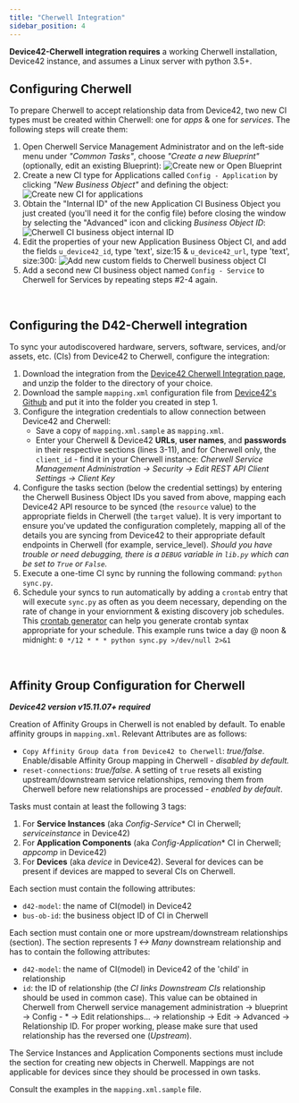 ```yaml
---
title: "Cherwell Integration"
sidebar_position: 4
---
```


**Device42-Cherwell integration requires** a working Cherwell installation, Device42 instance, and assumes a Linux server with python 3.5+.

## Configuring Cherwell

To prepare Cherwell to accept relationship data from Device42, two new CI types must be created within Cherwell: one for _apps_ & one for _services_. The following steps will create them:

1. Open Cherwell Service Management Administrator and on the left-side menu under _"Common Tasks"_, choose _"Create a new Blueprint"_ (optionally, edit an existing Blueprint): ![Create new or Open Blueprint](/assets/images/create_open_blueprint.png)
2. Create a new CI type for Applications called `Config - Application` by clicking _"New Business Object"_ and defining the object: ![Create new CI for applications](/assets/images/Create_application_CI_business_object_properties.png)
3. Obtain the "Internal ID" of the new Application CI Business Object you just created (you'll need it for the config file) before closing the window by selecting the "Advanced" icon and clicking _Business Object ID_: ![Cherwell CI business object internal ID](/assets/images/Obtain_Cherwell_internal_ID_application_CI.png)
4. Edit the properties of your new Application Business Object CI, and add the fields `u_device42_id`, type 'text', size:15 & `u_device42_url`, type 'text', size:300: ![Add new custom fields to Cherwell business object CI](/assets/images/add_fields_to_new_Cherwell_business_object_CI.png)
5. Add a second new CI business object named `Config - Service` to Cherwell for Services by repeating steps #2-4 again.

 

## Configuring the D42-Cherwell integration

To sync your autodiscovered hardware, servers, software, services, and/or assets, etc. (CIs) from Device42 to Cherwell, configure the integration:

1. Download the integration from the [Device42 Cherwell Integration page](https://www.device42.com/integrations/cherwell/), and unzip the folder to the directory of your choice.
2. Download the sample `mapping.xml` configuration file from [Device42's Github](https://github.com/device42/cherwell_device42_sync/blob/master/mapping.xml.sample) and put it into the folder you created in step 1.
3. Configure the integration credentials to allow connection between Device42 and Cherwell:
    - Save a copy of `mapping.xml.sample` as `mapping.xml`.
    - Enter your Cherwell & Device42 **URLs**, **user names**, and **passwords** in their respective sections (lines 3-11), and for Cherwell only, the `client_id` - find it in your Cherwell instance: _Cherwell Service Management Administration -> Security -> Edit REST API Client Settings -> Client Key_
4. Configure the tasks section (below the credential settings) by entering the Cherwell Business Object IDs you saved from above, mapping each Device42 API resource to be synced (the `resource` value) to the appropriate fields in Cherwell (the `target` value). It is very important to ensure you've updated the configuration completely, mapping all of the details you are syncing from Device42 to their appropriate default endpoints in Cherwell (for example, service\_level). _Should you have trouble or need debugging, there is a `DEBUG` variable in `lib.py` which can be set to `True` or `False`._
5. Execute a one-time CI sync by running the following command: `python sync.py`.
6. Schedule your syncs to run automatically by adding a `crontab` entry that will execute `sync.py` as often as you deem necessary, depending on the rate of change in your enviornment & existing discovery job schedules. This [crontab generator](https://crontab-generator.org/) can help you generate crontab syntax appropriate for your schedule. This example runs twice a day @ noon & midnight: `0 */12 * * * python sync.py >/dev/null 2>&1`

 

## Affinity Group Configuration for Cherwell

_**Device42 version v15.11.07+ required**_

Creation of Affinity Groups in Cherwell is not enabled by default. To enable affinity groups in `mapping.xml`. Relevant Attributes are as follows:

- `Copy Affinity Group data from Device42 to Cherwell`: _true/false_. Enable/disable Affinity Group mapping in Cherwell - _disabled by default._
- `reset-connections`: _true/false_. A setting of `true` resets all existing upstream/downstream service relationships, removing them from Cherwell before new relationships are processed - _enabled by default_.

Tasks must contain at least the following 3 tags:

1. For **Service Instances** (aka _Config-Service_\* CI in Cherwell; _serviceinstance_ in Device42)
2. For **Application Components** (aka _Config-Application_\* CI in Cherwell; _appcomp_ in Device42)
3. For **Devices** (aka _device_ in Device42). Several for devices can be present if devices are mapped to several CIs on Cherwell.

Each section must contain the following attributes:

- `d42-model`: the name of CI(model) in Device42
- `bus-ob-id`: the business object ID of CI in Cherwell

Each section must contain one or more upstream/downstream relationships (section). The section represents _1 <-> Many_ downstream relationship and has to contain the following attributes:

- `d42-model`: the name of CI(model) in Device42 of the 'child' in relationship
- `id`: the ID of relationship (the _CI links Downstream CIs_ relationship should be used in common case). This value can be obtained in Cherwell from Cherwell service management administration -> blueprint -> Config - \* -> Edit relationships... -> relationship -> Edit -> Advanced -> Relationship ID. For proper working, please make sure that used relationship has the reversed one (_Upstream_).

The Service Instances and Application Components sections must include the section for creating new objects in Cherwell. Mappings are not applicable for devices since they should be processed in own tasks.

Consult the examples in the `mapping.xml.sample` file.
